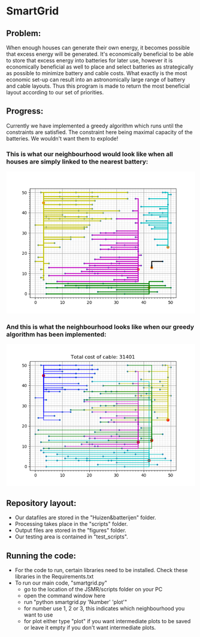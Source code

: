 # SmartGrid

## Problem:
When enough houses can generate their own energy, it becomes possible that
excess energy will be generated. It's economically beneficial to be able to
store that excess energy into batteries for later use, however it is
economically beneficial as well to place and select batteries as strategically
as possible to minimize battery and cable costs. What exactly is the most
economic set-up can result into an astronomically large range of battery and
cable layouts. Thus this program is made to return the most beneficial layout
according to our set of priorities.

## Progress:
Currently we have implemented a greedy algorithm which runs until the constraints are satisfied. The constraint here being maximal capacity of the batteries. We wouldn't want them to explode!

### This is what our neighbourhood would look like when all houses are simply linked to the nearest battery:
![alt text](https://github.com/JSMR-heuristics/JSMR/blob/master/figures/Wijk_1/No_algorithm_SG1_lower.png)

### And this is what the neighbourhood looks like when our greedy algorithm has been implemented:
![alt text](https://github.com/JSMR-heuristics/JSMR/blob/master/figures/Wijk_1/plotFINAL_GREEDY.png)

## Repository layout:
* Our datafiles are stored in the "Huizen&batterijen" folder.
* Processing takes place in the "scripts" folder.
* Output files are stored in the "figures" folder.
* Our testing area is contained in "test_scripts".

## Running the code:
* For the code to run, certain libraries need to be installed. Check these libraries in the Requirements.txt
* To run our main code, "smartgrid.py"
  * go to the location of the JSMR/scripts folder on your PC
  * open the command window here
  * run "python smartgrid.py 'Number' 'plot'"
  * for number use 1, 2 or 3, this indicates which neighbourhood you want to use
  * for plot either type "plot" if you want intermediate plots to be saved or leave it empty if you don't want intermediate plots.
